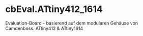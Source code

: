 # cbEval.ATtiny412_1614

Evaluation-Board - basierend auf dem modularen Gehäuse von Camdenboss. ATtiny412 & ATtiny1614
